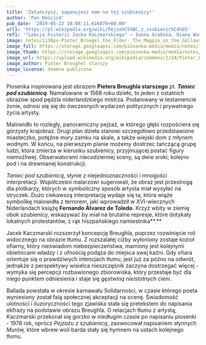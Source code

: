 ```yaml
---
title: 'Zatańczysz, zapanujesz nam na tej szubienicy!'
author: 'Pan_Kmicic4'
pub_date: '2019-05-22 18:08:11.616076+00:00'
url1: 'https://pl.wikipedia.org/wiki/Pejza%C5%BC_z_szubienic%C4%85'
ref1: '"Lekcja historii Jacka Kaczmarskiego" – Iwona Grabska, Diana Wasilewska'
image: notes/1138px-Pieter_Bruegel_the_Elder-_The_Magpie_on_the_Gallows.JPG
image_full: https://storage.googleapis.com/piosenka-media/media/notes/1138px-Pieter_Bruegel_the_Elder-_The_Magpie_on_the_Gallows.JPG
image_thumb: https://storage.googleapis.com/piosenka-media/media/notes/1138px-Pieter_Bruegel_the_Elder-_The_Magpie_on_the_Gallows.JPG.0x300_q85_upscale.jpg
image_url: https://upload.wikimedia.org/wikipedia/commons/2/24/Pieter_Bruegel_the_Elder-_The_Magpie_on_the_Gallows.JPG
image_author: Pieter Breughel starszy
image_license: domena publiczna
---
```


Piosenka inspirowana jest obrazem **Pietera Breughla starszego** pt. **_Taniec pod szubienicą_**. Namalowane w 1568 roku dzieło, to jeden z ostatnich obrazów spod pędzla niderlandzkiego mistrza. Podarowany w testamencie żonie, odnosi się się do ówczesnych wydarzeń politycznych i prywatnego życia artysty.

Malowidło to rozległy, panoramiczny pejzaż, w którego głębi rozpościera się górzysty krajobraz. Drugi plan dzieła stanowi szczegółowo przedstawione miasteczko, potężne mury zamku na skale, a także wiejski dom z młynem wodnym. W końcu, na pierwszym planie możemy dostrzec tańczącą grupę ludzi, która zmierza w kierunku szubienicy, przyjmującej postać figury niemożliwej. Obserwatorami niecodziennej sceny, są dwie sroki; kolejno pod i na drewnianej konstrukcji.

_Taniec pod szubienicą_, słynie z niejednoznaczności i mnogości interpretacji. Współcześni malarzowi sugerowali, że obraz jest przestrogą dla plotkarzy, których w symboliczny sposób artysta miał wysyłać na stryczek. Dużo ciekawszą interpretacją wydaje się ta, która wiąże symbolikę malowidła z terrorem, jaki wprowadził w XVI\-wiecznych Niderlandach książę **Fernando Álvarez de Toledo**. Krzyż wbity w ziemię obok szubienicy, wskazywać by miał na brutalne represje, które dotykały lokalnych protestantów, z rąk hiszpańskiego namiestnika**.**

Jacek Kaczmarski rozszerzył koncepcję Breughla, poprzez rozwinięcie roli widocznego na obrazie tłumu. Z rozszalałej ciżby wyłoniony zostaje kozioł ofiarny, który nieświadom niebezpieczeństwa, mamiony jest kolejnymi obietnicami władzy i z ufnością podąża do miejsca swej kaźni. Gdy ofiara orientuje się o prawdziwych intencjach tłumu, jest już za późno na odwrót, jednakże z perspektywy wisielca nieszczęśnik zaczyna dostrzegać więcej \- wymyka się percepcji rozbawionego zbiorowiska, który przestaje być dla niego punktem odniesienia i staje się _gęstwiną nieistotnych cieni_.

Ballada powstała w okresie karnawału Solidarności, w czasie którego poeta wyniesiony został falą społecznej akceptacji na scenę. Świadomość ulotności i iluzoryczności tego zjawiska stała się pretekstem do napisania ekfrazy na podstawie obrazu Breughla. O relacjach tłumu z artystą, Kaczmarski przekonał się gorzko w niedługim czasie po napisaniu piosenki \- 1978 rok, oprócz _Pejzażu z szubienicą_, zaowocował napisaniem słynnych _Murów,_ które wbrew woli barda stały się hymnem na ustach kolejnego tłumu.